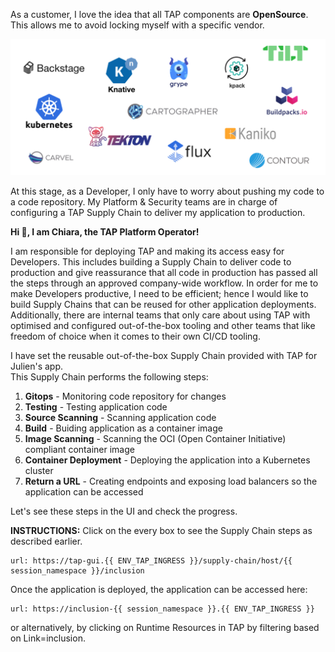 As a customer, I love the idea that all TAP components are **OpenSource**. This allows me to avoid locking myself with a specific vendor. 

![TAP is built with an open source-first mindset!](../images/tap-open-source-first.png)

At this stage, as a Developer, I only have to worry about pushing my code to a code repository. My Platform & Security teams are in charge of configuring a TAP Supply Chain to deliver my application to production.

  
**Hi 👋, I am Chiara, the TAP Platform Operator!**

I am responsible for deploying TAP and making its access easy for Developers. This includes building a Supply Chain to deliver code to production and give reassurance that all code in production has passed all the steps through an approved company-wide workflow. In order for me to make Developers productive, I need to be efficient; hence I would like to build Supply Chains that can be reused for other application deployments. 
Additionally, there are internal teams that only care about using TAP with optimised and configured out-of-the-box tooling and other teams that like freedom of choice when it comes to their own CI/CD tooling.

I have set the reusable out-of-the-box Supply Chain provided with TAP for Julien's app.  
This Supply Chain performs the following steps:  

1. **Gitops** - Monitoring code repository for changes
2. **Testing** - Testing application code
3. **Source Scanning** - Scanning application code 
4. **Build** - Buiding application as a container image
5. **Image Scanning** - Scanning the OCI (Open Container Initiative) compliant container image
6. **Container Deployment** - Deploying the application into a Kubernetes cluster
7. **Return a URL** - Creating endpoints and exposing load balancers so the application can be accessed

Let's see these steps in the UI and check the progress.

**INSTRUCTIONS:** Click on the every box to see the Supply Chain steps as described earlier.

```dashboard:open-url
url: https://tap-gui.{{ ENV_TAP_INGRESS }}/supply-chain/host/{{ session_namespace }}/inclusion
```

Once the application is deployed, the application can be accessed here:
```dashboard:open-url
url: https://inclusion-{{ session_namespace }}.{{ ENV_TAP_INGRESS }}
```
or alternatively, by clicking on Runtime Resources in TAP by filtering based on Link=inclusion.
